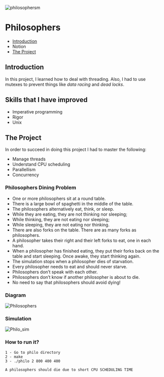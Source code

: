 ![philosophersm](https://user-images.githubusercontent.com/63206471/176322105-536b43cf-d6a4-46c0-9c3a-3336cf6e791c.png)

# Philosophers

* [Introduction](#introduction)
* Notion
* [The Project](#the-project)

## Introduction
In this project, I learned how to deal with threading. Also, I had to use mutexes to prevent things like _data racing_ and _dead locks_.

## Skills that I have improved
* Imperative programming
* Rigor
* Unix

## The Project
In order to succeed in doing this project I had to master the following:
* Manage threads
* Understand CPU scheduling
* Parallellism
* Concurrency

### Philosophers Dining Problem
* One or more philosophers sit at a round table.
* There is a large bowl of spaghetti in the middle of the table.
* The philosophers alternatively eat, think, or sleep.
* While they are eating, they are not thinking nor sleeping;
* While thinking, they are not eating nor sleeping;
* While sleeping, they are not eating nor thinking.
* There are also forks on the table. There are as many forks as philosophers.
* A philosopher takes their right and their left forks to eat, one in each hand.
* When a philosopher has finished eating, they put their forks back on the table and start sleeping. Once awake, they start thinking again. 
* The simulation stops when a philosopher dies of starvation.
* Every philosopher needs to eat and should never starve.
* Philosophers don’t speak with each other.
* Philosophers don’t know if another philosopher is about to die.
* No need to say that philosophers should avoid dying!

### Diagram
![Philosophers](https://user-images.githubusercontent.com/63206471/176323139-cdc7a72e-7c4c-421a-9ec6-e9304a32312d.png)

### Simulation
![Philo_sim](https://user-images.githubusercontent.com/63206471/176326990-d09cd54f-7493-4fb8-b86b-bb329a49d8b9.gif)

### How to run it?

```
1 - Go to philo directory
2 - make
3 - ./philo 2 800 400 400

A philosophers should die due to short CPU SCHEDULING TIME
```
